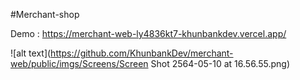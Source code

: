 #Merchant-shop

Demo : https://merchant-web-ly4836kt7-khunbankdev.vercel.app/

![alt text](https://github.com/KhunbankDev/merchant-web/public/imgs/Screens/Screen Shot 2564-05-10 at 16.56.55.png)
